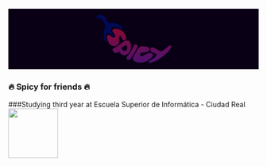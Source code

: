 ![SpicyBanner](SpicyBanner.png)
 ### :fire: Spicy for friends :fire:
 ###Studying third year at Escuela Superior de Informática - Ciudad Real
 <img src="https://esi.uclm.es/" data-canonical-src="https://esi.uclm.es/files/pictures/285/content_Logo_ESI_fondo_negro.jpg" width="100" height="100" />
